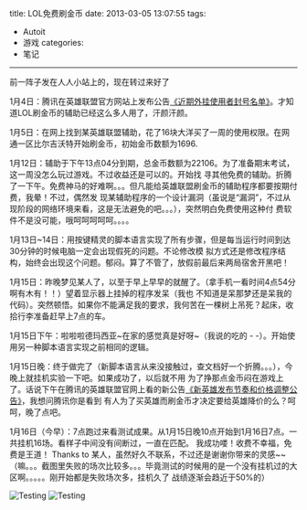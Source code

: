 title: LOL免费刷金币
date: 2013-03-05 13:07:55
tags:
- Autoit
- 游戏
categories:
- 笔记
---

前一阵子发在人人小站上的，现在转过来好了

1月4日：腾讯在英雄联盟官方网站上发布公告[《近期外挂使用者封号名单》][1]。才知道LOL刷金币的辅助已经这么多人用了，汗颜汗颜。
 
1月5日：在网上找到某英雄联盟辅助，花了16块大洋买了一周的使用权限。在网通一区比尔吉沃特开始刷金币，初始金币数额为1696.
 
1月12日：辅助于下午13点04分到期，总金币数额为22106。为了准备期末考试，这一周没怎么玩过游戏。不过收益还是可以的。开始找
寻其他免费的辅助。折腾了一下午。免费神马的好难啊。。。但凡能给英雄联盟刷金币的辅助程序都要按期付费，我晕！不过，偶然发
现某辅助程序的一个设计漏洞（虽说是“漏洞”，不过从现阶段的网络环境来看，这是无法避免的吧。。。），突然明白免费使用这种付
费软件不是没可能，哦呵呵呵呵呵。。。。

1月13日~14日：用按键精灵的脚本语言实现了所有步骤，但是每当运行时间到达30分钟的时候电脑一定会出现假死的问题。不论修改模
拟方式还是修改程序结构，始终会出现这个问题。郁闷。算了不管了，放假前最后来两局宿舍开黑吧！
<!--more-->

1月15日：昨晚梦见某人了，以至于早上早早的就醒了。（拿手机一看时间4点54分啊有木有！！）望着显示器上挂掉的程序发呆（我也
不知道是呆那梦还是呆我的代码）。突然顿悟。如果你不能满足我的要求，我何苦在一棵树上吊死？起床，收拾行李准备赶早上7点的车。
 
1月15日下午：啦啦啦德玛西亚~在家的感觉真是好呀~（我说的吃的 - -）。开始使用另一种脚本语言实现之前相同的逻辑。
 
1月15日晚：终于做完了（新脚本语言从来没接触过，查文档好一个折腾。。。），今晚上就挂机实验一下吧。如果成功了，以后就不用
为了挣那点金币闷在游戏上了。话说下午在腾讯的英雄联盟官网上看的新公告[《新英雄发布节奏和价格调整公告》][3]，我想问腾讯你是看到
有人为了买英雄而刷金币才决定要给英雄降价的么？呵呵，晚了点吧。
 
1月16日（今早）：7点跑过来看测试成果。从1月15日晚10点开始到1月16日7点。一共挂机16场。看样子中间没有间断过，一直在匹配。
我成功喽！收费不幸福，免费是王道！
Thanks to 某人，虽然好久不联系，不过还是谢谢你带来的灵感~~
（嘛。。。截图里失败的场次比较多。。。毕竟测试的时候用的是一个没有挂机过的大区啊。。。。。刚开始都是失败场次多，挂机久了
战绩逐渐会趋近于50%的）

![Testing][2]
![Testing][4]


[1]: http://lol.qq.com/webplat/info/news_version3/152/4579/4581/m3106/201301/187624.shtml
[2]: http://i.minus.com/i87tUr8tiXHx4.jpg 
[3]: http://lol.qq.com/webplat/info/news_version3/152/4579/4581/m3106/201301/189042.shtml
[4]: http://i.minus.com/iJLHN8tUjTMO9.jpg